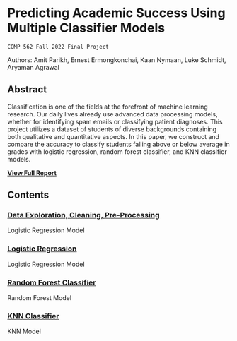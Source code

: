 # Predicting Academic Success Using Multiple Classifier Models
`COMP 562 Fall 2022 Final Project`

Authors: Amit Parikh, Ernest Ermongkonchai, Kaan Nymaan, Luke Schmidt, Aryaman Agrawal

## Abstract

Classification is one of the fields at the forefront of machine learning research. Our daily lives already use advanced data processing models, whether for identifying spam emails or classifying patient diagnoses. This project utilizes a dataset of students of diverse backgrounds containing both qualitative and quantitative aspects. In this paper, we construct and compare the accuracy to classify students falling above or below average in grades with logistic regression, random forest classifier, and KNN classifier models.

<b><a href="Report.pdf">View Full Report</a></b>

## Contents

### [Data Exploration, Cleaning, Pre-Processing](Data_Exploration_Preparation.ipynb)

Logistic Regression Model

### [Logistic Regression](Logistic_Regression_Classifier.ipynb)

Logistic Regression Model

### [Random Forest Classifier](Random_Forest_Classifier.ipynb)

Random Forest Model

### [KNN Classifier](KNN_Classifier.ipynb)

KNN Model



